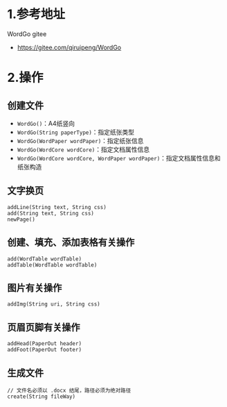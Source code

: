 # 1.参考地址
WordGo gitee
- https://gitee.com/qiruipeng/WordGo

# 2.操作
## 创建文件
- `WordGo()`：A4纸竖向
- `WordGo(String paperType)`：指定纸张类型
- `WordGo(WordPaper wordPaper)`：指定纸张信息
- `WordGo(WordCore wordCore)`：指定文档属性信息
- `WordGo(WordCore wordCore, WordPaper wordPaper)`：指定文档属性信息和纸张构造

## 文字换页
```
addLine(String text, String css)
add(String text, String css)
newPage()
```

## 创建、填充、添加表格有关操作
```
add(WordTable wordTable)
addTable(WordTable wordTable)
```

## 图片有关操作
```
addImg(String uri, String css)
```

## 页眉页脚有关操作
```
addHead(PaperOut header)
addFoot(PaperOut footer)
```

## 生成文件
```
// 文件名必须以 .docx 结尾，路径必须为绝对路径
create(String fileWay)
```
